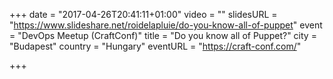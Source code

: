 +++
date = "2017-04-26T20:41:11+01:00"
video = ""
slidesURL = "https://www.slideshare.net/roidelapluie/do-you-know-all-of-puppet"
event = "DevOps Meetup (CraftConf)"
title = "Do you know all of Puppet?"
city = "Budapest"
country = "Hungary"
eventURL = "https://craft-conf.com/"

+++

